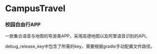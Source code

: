 # CampusTravel

### 校园自由行APP

一款集合语音与地图的导游类APP，采用高德地图以及阿里语音识别的API。

debug_release_key中包含了所需的key，需要根据gradle手动配置文件路径。
